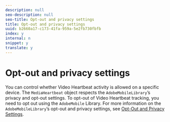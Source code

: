 ```yaml
---
description: null
seo-description: null
seo-title: Opt-out and privacy settings
title: Opt-out and privacy settings
uuid: b2660a17-c173-41fa-959a-5e2fb730fbfb
index: y
internal: n
snippet: y
translate: y
---
```


# Opt-out and privacy settings

You can control whether Video Heartbeat activity is allowed on a specific device. The `MediaHeartbeat` object respects the `AdobeMobileLibrary`’s privacy and opt-out settings. To opt-out of Video Heartbeat tracking, you need to opt out using the `AdobeMobile` Library. 
For more information on the `AdobeMobileLibrary`’s opt-out and privacy settings, see [Opt-Out and Privacy Settings](https://marketing.adobe.com/resources/help/en_US/mobile/android/privacy.html). 
